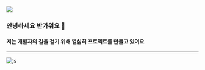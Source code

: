 <img src="https://capsule-render.vercel.app/api?type=waving&color=BDBDC8&height=150&section=header" />

### 안녕하세요 반가워요 👋

#### 저는 개발자의 길을 걷기 위해 열심히 프로젝트를 만들고 있어요

---

![js](https://img.shields.io/badge/JavaScript-F7DF1E?style=for-the-badge&logo=JavaScript&logoColor=white)
